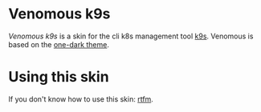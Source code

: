 # Venomous k9s
*Venomous k9s* is a skin for the cli k8s management tool [k9s](https://github.com/derailed/k9s).
Venomous is based on the [one-dark theme](https://github.com/derailed/k9s/blob/master/skins/one-dark.yaml).

# Using this skin
If you don't know how to use this skin: [rtfm](https://k9scli.io/topics/skins/).

